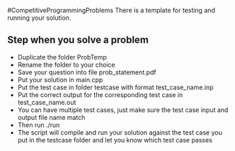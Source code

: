 #CompetitiveProgrammingProblems
There is a template for testing and running your solution.
## Step when you solve a problem
- Duplicate the folder ProbTemp
- Rename the folder to your choice
- Save your question into file prob\_statement.pdf
- Put your solution in main.cpp
- Put the test case in folder testcase with format test\_case\_name.inp
- Put the correct output for the corresponding test case in test\_case\_name.out
- You can have multiple test cases, just make sure the test case input and output file name match
- Then run ./run
- The script will compile and run your solution against the test case you put in the testcase folder and let you know which test case passes

